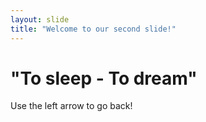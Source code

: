 ```yaml
---
layout: slide
title: "Welcome to our second slide!"
---
```

# "To sleep - To dream"

Use the left arrow to go back!
